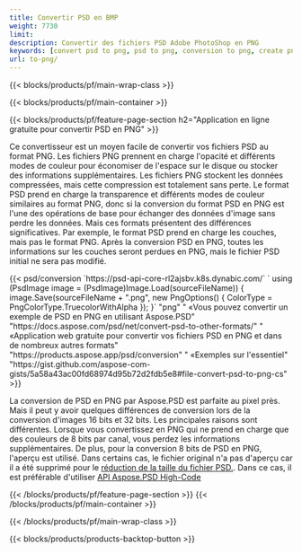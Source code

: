 ```yaml
---
title: Convertir PSD en BMP
weight: 7730
limit: 
description: Convertir des fichiers PSD Adobe PhotoShop en PNG
keywords: [convert psd to png, psd to png, conversion to png, create png from psd, print psd as png]
url: to-png/
---
```


{{< blocks/products/pf/main-wrap-class >}}

{{< blocks/products/pf/main-container >}}

{{< blocks/products/pf/feature-page-section h2="Application en ligne gratuite pour convertir PSD en PNG" >}}
<p>Ce convertisseur est un moyen facile de convertir vos fichiers PSD au format PNG. Les fichiers PNG prennent en charge l'opacité et différents modes de couleur pour économiser de l'espace sur le disque ou stocker des informations supplémentaires. Les fichiers PNG stockent les données compressées, mais cette compression est totalement sans perte. Le format PSD prend en charge la transparence et différents modes de couleur similaires au format PNG, donc si la conversion du format PSD en PNG est l'une des opérations de base pour échanger des données d'image sans perdre les données. Mais ces formats présentent des différences significatives. Par exemple, le format PSD prend en charge les couches, mais pas le format PNG. Après la conversion PSD en PNG, toutes les informations sur les couches seront perdues en PNG, mais le fichier PSD initial ne sera pas modifié.</p>
{{< psd/conversion `https://psd-api-core-rl2ajsbv.k8s.dynabic.com/` 
`    using (PsdImage image = (PsdImage)Image.Load(sourceFileName))
    {
        image.Save(sourceFileName + ".png",  new PngOptions() {  ColorType = PngColorType.TruecolorWithAlpha });
    }` 
	"png" "
«Vous pouvez convertir un exemple de PSD en PNG en utilisant Aspose.PSD"  "https://docs.aspose.com/psd/net/convert-psd-to-other-formats/" "
«Application web gratuite pour convertir vos fichiers PSD en PNG et dans de nombreux autres formats" "https://products.aspose.app/psd/conversion" "
«Exemples sur l'essentiel" "https://gist.github.com/aspose-com-gists/5a58a43ac00fd68974d95b72d2fdb5e8#file-convert-psd-to-png-cs" >}}
<p>La conversion de PSD en PNG par Aspose.PSD est parfaite au pixel près. Mais il peut y avoir quelques différences de conversion lors de la conversion d'images 16 bits et 32 bits. Les principales raisons sont différentes. Lorsque vous convertissez en PNG qui ne prend en charge que des couleurs de 8 bits par canal, vous perdez les informations supplémentaires. De plus, pour la conversion 8 bits de PSD en PNG, l'aperçu est utilisé. Dans certains cas, le fichier original n'a pas d'aperçu car il a été supprimé pour le <a href="/psd/reduce-size">réduction de la taille du fichier PSD.</a>. Dans ce cas, il est préférable d'utiliser <a href="/psd">API Aspose.PSD High-Code</a></p>
{{< /blocks/products/pf/feature-page-section >}}
{{< /blocks/products/pf/main-container >}}


{{< /blocks/products/pf/main-wrap-class >}}

{{< blocks/products/products-backtop-button >}}
